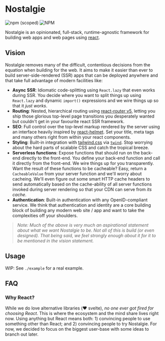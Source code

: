 # Nostalgie

![npm (scoped)](https://img.shields.io/npm/v/nostalgie?style=flat-square)
![NPM](https://img.shields.io/npm/l/nostalgie?style=flat-square)

Nostalgie is an opinionated, full-stack, runtime-agnostic framework for building web apps and web pages using [react](https://reactjs.org).

## Vision

Nostalgie removes many of the difficult, contentious decisions from the equation when building for the web. It aims to make it easier than ever to build server-side-rendered (SSR) apps that can be deployed anywhere and that take full advantage of modern facilities like:

- **Async SSR**: Idiomatic code-splitting using `React.lazy` that even works during SSR. You decide where you want to split things up using `React.lazy` and dynamic `import()` expressions and we wire things up so that it _just works_.
- **Routing**: Nested, hierarchical routing using [react-router v5](https://github.com/ReactTraining/react-router), letting you ship those glorious top-level page transitions you desperately wanted but couldn't get in your favourite react SSR framework.
- **SEO**: Full control over the top-level markup rendered by the server using an interface heavily inspired by [react-helmet](https://github.com/nfl/react-helmet). Set your title, meta tags and many others right from within your react components.
- **Styling**: Built-in integration with [tailwind.css](https://tailwindcss.com/) via [`twind`](https://github.com/tw-in-js/twind). Stop worrying about the hard parts of scalable CSS and catch the tropical breeze.
- **Serverless functions**: Expose functions that should run on the back-end directly to the front-end. You define your back-end function and call it directly from the front-end. We wire things up for you transparently. Want the result of these functions to be cacheable? Easy, return a `CacheableValue` from your server function and we'll worry about cacheing. We'll even figure out some smart HTTP cache headers to send automatically based on the cache-ability of all server functions invoked during server rendering so that your CDN can serve from _its cache_.
- **Authentication**: Built-in authentication with any OpenID-compliant service. We think that authentication and identity are a core building block of building any modern web site / app and want to take the complexities off your shoulders.

> *Note: Much of the above is very much an aspirational statement about what we want Nostalgie to be. Not all of this is build (or even designed). That being said, we feel strongly enough about it for it to be mentioned in the vision statement.*

## Usage

WIP: See `./example` for a real example.

## FAQ

### Why React?

While we do love alternative libraries (❤️ svelte), _no one ever got fired for choosing React_. This is where the ecosystem and the mind share lives right now. Using anything but React means both: 1) convincing people to use something other than React; and 2) convincing people to try Nostalgie. For now, we decided to focus on the biggest user-base with some ideas to branch out later.
